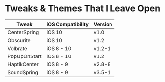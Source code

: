 # Tweaks & Themes That I Leave Open

| Tweak | iOS Compatibility | Version |
| ----- | ----------------- | ------- |
| CenterSpring | iOS 10 | v1.0 |
| Obscurite | iOS 10 | v1.2 |
| Volbrate | iOS 8 - 10 | v1.2-1 |
| PopUpOnStart | iOS 8 - 10 | v1.2 |
| HaptikCenter | iOS 8 - 9 | v2.8-8 |
| SoundSpring | iOS 8 - 9 | v3.5-1 |
